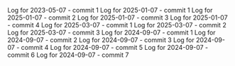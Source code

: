 Log for 2023-05-07 - commit 1
Log for 2025-01-07 - commit 1
Log for 2025-01-07 - commit 2
Log for 2025-01-07 - commit 3
Log for 2025-01-07 - commit 4
Log for 2025-03-07 - commit 1
Log for 2025-03-07 - commit 2
Log for 2025-03-07 - commit 3
Log for 2024-09-07 - commit 1
Log for 2024-09-07 - commit 2
Log for 2024-09-07 - commit 3
Log for 2024-09-07 - commit 4
Log for 2024-09-07 - commit 5
Log for 2024-09-07 - commit 6
Log for 2024-09-07 - commit 7

